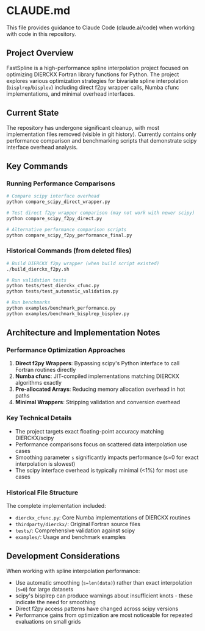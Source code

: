 # CLAUDE.md

This file provides guidance to Claude Code (claude.ai/code) when working with code in this repository.

## Project Overview

FastSpline is a high-performance spline interpolation project focused on optimizing DIERCKX Fortran library functions for Python. The project explores various optimization strategies for bivariate spline interpolation (`bisplrep`/`bisplev`) including direct f2py wrapper calls, Numba cfunc implementations, and minimal overhead interfaces.

## Current State

The repository has undergone significant cleanup, with most implementation files removed (visible in git history). Currently contains only performance comparison and benchmarking scripts that demonstrate scipy interface overhead analysis.

## Key Commands

### Running Performance Comparisons
```bash
# Compare scipy interface overhead
python compare_scipy_direct_wrapper.py

# Test direct f2py wrapper comparison (may not work with newer scipy)
python compare_scipy_f2py_direct.py

# Alternative performance comparison scripts
python compare_scipy_f2py_performance_final.py
```

### Historical Commands (from deleted files)
```bash
# Build DIERCKX f2py wrapper (when build script existed)
./build_dierckx_f2py.sh

# Run validation tests
python tests/test_dierckx_cfunc.py
python tests/test_automatic_validation.py

# Run benchmarks
python examples/benchmark_performance.py
python examples/benchmark_bisplrep_bisplev.py
```

## Architecture and Implementation Notes

### Performance Optimization Approaches

1. **Direct f2py Wrappers**: Bypassing scipy's Python interface to call Fortran routines directly
2. **Numba cfunc**: JIT-compiled implementations matching DIERCKX algorithms exactly
3. **Pre-allocated Arrays**: Reducing memory allocation overhead in hot paths
4. **Minimal Wrappers**: Stripping validation and conversion overhead

### Key Technical Details

- The project targets exact floating-point accuracy matching DIERCKX/scipy
- Performance comparisons focus on scattered data interpolation use cases
- Smoothing parameter `s` significantly impacts performance (s=0 for exact interpolation is slowest)
- The scipy interface overhead is typically minimal (<1%) for most use cases

### Historical File Structure

The complete implementation included:
- `dierckx_cfunc.py`: Core Numba implementations of DIERCKX routines
- `thirdparty/dierckx/`: Original Fortran source files
- `tests/`: Comprehensive validation against scipy
- `examples/`: Usage and benchmark examples

## Development Considerations

When working with spline interpolation performance:
- Use automatic smoothing (`s=len(data)`) rather than exact interpolation (`s=0`) for large datasets
- scipy's bisplrep can produce warnings about insufficient knots - these indicate the need for smoothing
- Direct f2py access patterns have changed across scipy versions
- Performance gains from optimization are most noticeable for repeated evaluations on small grids